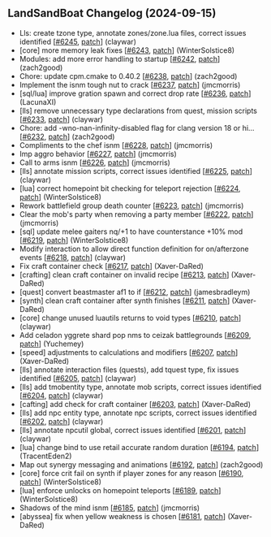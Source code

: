 ## LandSandBoat Changelog (2024-09-15)
- Lls: create tzone type, annotate zones/zone.lua files, correct issues identified [[#6245](https://github.com/LandSandBoat/server/pull/6245), [patch](https://github.com/LandSandBoat/server/pull/6245.patch)] (claywar)
- [core] more memory leak fixes [[#6243](https://github.com/LandSandBoat/server/pull/6243), [patch](https://github.com/LandSandBoat/server/pull/6243.patch)] (WinterSolstice8)
- Modules: add more error handling to startup [[#6242](https://github.com/LandSandBoat/server/pull/6242), [patch](https://github.com/LandSandBoat/server/pull/6242.patch)] (zach2good)
- Chore: update cpm.cmake to 0.40.2 [[#6238](https://github.com/LandSandBoat/server/pull/6238), [patch](https://github.com/LandSandBoat/server/pull/6238.patch)] (zach2good)
- Implement the isnm tough nut to crack [[#6237](https://github.com/LandSandBoat/server/pull/6237), [patch](https://github.com/LandSandBoat/server/pull/6237.patch)] (jmcmorris)
- [sql/lua] improve gration spawn and correct drop rate [[#6236](https://github.com/LandSandBoat/server/pull/6236), [patch](https://github.com/LandSandBoat/server/pull/6236.patch)] (LacunaXI)
- [lls] remove unnecessary type declarations from quest, mission scripts [[#6233](https://github.com/LandSandBoat/server/pull/6233), [patch](https://github.com/LandSandBoat/server/pull/6233.patch)] (claywar)
- Chore: add -wno-nan-infinity-disabled flag for clang version 18 or hi… [[#6232](https://github.com/LandSandBoat/server/pull/6232), [patch](https://github.com/LandSandBoat/server/pull/6232.patch)] (zach2good)
- Compliments to the chef isnm [[#6228](https://github.com/LandSandBoat/server/pull/6228), [patch](https://github.com/LandSandBoat/server/pull/6228.patch)] (jmcmorris)
- Imp aggro behavior [[#6227](https://github.com/LandSandBoat/server/pull/6227), [patch](https://github.com/LandSandBoat/server/pull/6227.patch)] (jmcmorris)
- Call to arms isnm [[#6226](https://github.com/LandSandBoat/server/pull/6226), [patch](https://github.com/LandSandBoat/server/pull/6226.patch)] (jmcmorris)
- [lls] annotate mission scripts, correct issues identified [[#6225](https://github.com/LandSandBoat/server/pull/6225), [patch](https://github.com/LandSandBoat/server/pull/6225.patch)] (claywar)
- [lua] correct homepoint bit checking for teleport rejection [[#6224](https://github.com/LandSandBoat/server/pull/6224), [patch](https://github.com/LandSandBoat/server/pull/6224.patch)] (WinterSolstice8)
- Rework battlefield group death counter [[#6223](https://github.com/LandSandBoat/server/pull/6223), [patch](https://github.com/LandSandBoat/server/pull/6223.patch)] (jmcmorris)
- Clear the mob's party when removing a party member [[#6222](https://github.com/LandSandBoat/server/pull/6222), [patch](https://github.com/LandSandBoat/server/pull/6222.patch)] (jmcmorris)
- [sql] update melee gaiters nq/+1 to have counterstance +10% mod [[#6219](https://github.com/LandSandBoat/server/pull/6219), [patch](https://github.com/LandSandBoat/server/pull/6219.patch)] (WinterSolstice8)
- Modify interaction to allow direct function definition for on/afterzone events [[#6218](https://github.com/LandSandBoat/server/pull/6218), [patch](https://github.com/LandSandBoat/server/pull/6218.patch)] (claywar)
- Fix craft container check [[#6217](https://github.com/LandSandBoat/server/pull/6217), [patch](https://github.com/LandSandBoat/server/pull/6217.patch)] (Xaver-DaRed)
- [crafting] clean craft container on invalid recipe [[#6213](https://github.com/LandSandBoat/server/pull/6213), [patch](https://github.com/LandSandBoat/server/pull/6213.patch)] (Xaver-DaRed)
- [quest] convert beastmaster af1 to if [[#6212](https://github.com/LandSandBoat/server/pull/6212), [patch](https://github.com/LandSandBoat/server/pull/6212.patch)] (jamesbradleym)
- [synth] clean craft container after synth finishes [[#6211](https://github.com/LandSandBoat/server/pull/6211), [patch](https://github.com/LandSandBoat/server/pull/6211.patch)] (Xaver-DaRed)
- [core] change unused luautils returns to void types [[#6210](https://github.com/LandSandBoat/server/pull/6210), [patch](https://github.com/LandSandBoat/server/pull/6210.patch)] (claywar)
- Add celadon yggrete shard pop nms to ceizak battlegrounds [[#6209](https://github.com/LandSandBoat/server/pull/6209), [patch](https://github.com/LandSandBoat/server/pull/6209.patch)] (Yuchemey)
- [speed] adjustments to calculations and modifiers [[#6207](https://github.com/LandSandBoat/server/pull/6207), [patch](https://github.com/LandSandBoat/server/pull/6207.patch)] (Xaver-DaRed)
- [lls] annotate interaction files (quests), add tquest type, fix issues identified [[#6205](https://github.com/LandSandBoat/server/pull/6205), [patch](https://github.com/LandSandBoat/server/pull/6205.patch)] (claywar)
- [lls] add tmobentity type, annotate mob scripts, correct issues identified [[#6204](https://github.com/LandSandBoat/server/pull/6204), [patch](https://github.com/LandSandBoat/server/pull/6204.patch)] (claywar)
- [cafting] add check for craft container [[#6203](https://github.com/LandSandBoat/server/pull/6203), [patch](https://github.com/LandSandBoat/server/pull/6203.patch)] (Xaver-DaRed)
- [lls] add npc entity type, annotate npc scripts, correct issues identified [[#6202](https://github.com/LandSandBoat/server/pull/6202), [patch](https://github.com/LandSandBoat/server/pull/6202.patch)] (claywar)
- [lls] annotate npcutil global, correct issues identified [[#6201](https://github.com/LandSandBoat/server/pull/6201), [patch](https://github.com/LandSandBoat/server/pull/6201.patch)] (claywar)
- [lua] change bind to use retail accurate random duration [[#6194](https://github.com/LandSandBoat/server/pull/6194), [patch](https://github.com/LandSandBoat/server/pull/6194.patch)] (TracentEden2)
- Map out synergy messaging and animations [[#6192](https://github.com/LandSandBoat/server/pull/6192), [patch](https://github.com/LandSandBoat/server/pull/6192.patch)] (zach2good)
- [core] force crit fail on synth if player zones for any reason [[#6190](https://github.com/LandSandBoat/server/pull/6190), [patch](https://github.com/LandSandBoat/server/pull/6190.patch)] (WinterSolstice8)
- [lua] enforce unlocks on homepoint teleports [[#6189](https://github.com/LandSandBoat/server/pull/6189), [patch](https://github.com/LandSandBoat/server/pull/6189.patch)] (WinterSolstice8)
- Shadows of the mind isnm [[#6185](https://github.com/LandSandBoat/server/pull/6185), [patch](https://github.com/LandSandBoat/server/pull/6185.patch)] (jmcmorris)
- [abyssea] fix when yellow weakness is chosen [[#6181](https://github.com/LandSandBoat/server/pull/6181), [patch](https://github.com/LandSandBoat/server/pull/6181.patch)] (Xaver-DaRed)
